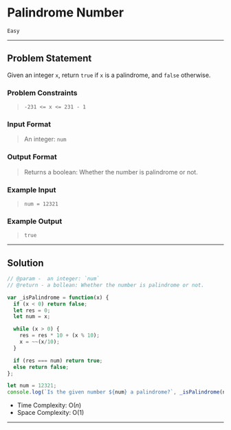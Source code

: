 # Palindrome Number

`Easy`

----------

## Problem Statement

Given an integer `x`, return `true` if `x` is a palindrome, and `false` otherwise.

### Problem Constraints

> `-231 <= x <= 231 - 1`

### Input Format

> An integer: `num`

### Output Format

> Returns a boolean: Whether the number is palindrome or not.

### Example Input

> `num = 12321`

### Example Output

> `true`

----------

## Solution

```javascript
// @param -  an integer: `num`
// @return - a bollean: Whether the number is palindrome or not.

var _isPalindrome = function(x) {
  if (x < 0) return false;
  let res = 0;
  let num = x;

  while (x > 0) {
    res = res * 10 + (x % 10);
    x = ~~(x/10);
  }

  if (res === num) return true;
  else return false;
};

let num = 12321;
console.log(`Is the given number ${num} a palindrome?`, _isPalindrome(num));
```

- Time Complexity: O($n$)
- Space Complexity: O($1$)

----------
